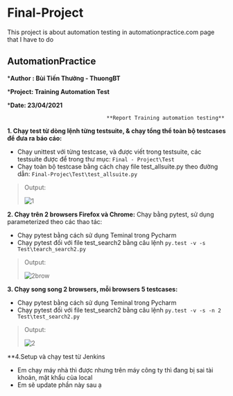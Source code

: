 # Final-Project
This project is about automation testing in automationpractice.com page that I have to do 

## AutomationPractice
***Author : Bùi Tiến Thưởng - ThuongBT** 

***Project: Training Automation Test**

***Date: 23/04/2021**



                                    **Report Training automation testing**

**1. Chạy test từ dòng lệnh từng testsuite, & chạy tổng thể toàn bộ testcases để đưa ra báo cáo:**
- Chạy unittest với từng testcase, và được viết trong testsuite, các testsuite được để trong thư mục: 
		``` Final - Project\Test ```
- Chạy toàn bộ testcase bằng cách chạy file test_allsuite.py theo đường dẫn:
     ```Final-Projec\Test\test_allsuite.py```


>Output:
>
>![1](https://user-images.githubusercontent.com/83185010/116017628-5bb0f500-a66a-11eb-9f34-a688cf5adab9.png)



**2. Chạy trên 2 browsers Firefox và Chrome:**
Chạy bằng pytest, sử dụng parameterized theo các thao tác: 
   - Chạy pytest bằng cách sử dụng Teminal trong Pycharm
   - Chạy pytest đối với file test_search2 bằng câu lệnh 
      ```py.test -v -s Test\tearch_search2.py```
   >Output:
   >
   >![2brow](https://user-images.githubusercontent.com/83185010/116017695-8602b280-a66a-11eb-878b-827da71b15d6.png)

   **3. Chạy song song 2 browsers, mỗi browsers 5 testcases:**
   - Chạy pytest bằng cách sử dụng Teminal trong Pycharm
   - Chạy pytest đối với file test_search2 bằng câu lệnh 
    ```py.test -v -s -n 2 Test\test_search2.py ```
    
   >Output:
   >
   >![2](https://user-images.githubusercontent.com/83185010/116020848-47bcc180-a671-11eb-8af4-a800fb5fe75e.png)

   **4.Setup và chạy test từ Jenkins
   - Em chạy máy nhà thì được nhưng trên máy công ty thì đang bị sai tài khoản, mật khẩu của local
   - Em sẽ update phần này sau ạ 
